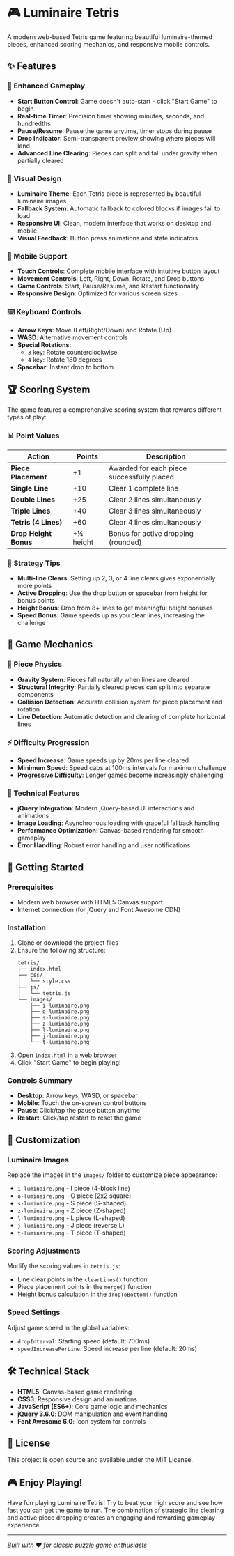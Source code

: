 # 🎮 Luminaire Tetris

A modern web-based Tetris game featuring beautiful luminaire-themed pieces, enhanced scoring mechanics, and responsive mobile controls.

## ✨ Features

### 🎯 Enhanced Gameplay
- **Start Button Control**: Game doesn't auto-start - click "Start Game" to begin
- **Real-time Timer**: Precision timer showing minutes, seconds, and hundredths
- **Pause/Resume**: Pause the game anytime, timer stops during pause
- **Drop Indicator**: Semi-transparent preview showing where pieces will land
- **Advanced Line Clearing**: Pieces can split and fall under gravity when partially cleared

### 🎨 Visual Design
- **Luminaire Theme**: Each Tetris piece is represented by beautiful luminaire images
- **Fallback System**: Automatic fallback to colored blocks if images fail to load
- **Responsive UI**: Clean, modern interface that works on desktop and mobile
- **Visual Feedback**: Button press animations and state indicators

### 📱 Mobile Support
- **Touch Controls**: Complete mobile interface with intuitive button layout
- **Movement Controls**: Left, Right, Down, Rotate, and Drop buttons
- **Game Controls**: Start, Pause/Resume, and Restart functionality
- **Responsive Design**: Optimized for various screen sizes

### ⌨️ Keyboard Controls
- **Arrow Keys**: Move (Left/Right/Down) and Rotate (Up)
- **WASD**: Alternative movement controls
- **Special Rotations**: 
  - `3` key: Rotate counterclockwise
  - `4` key: Rotate 180 degrees
- **Spacebar**: Instant drop to bottom

## 🏆 Scoring System

The game features a comprehensive scoring system that rewards different types of play:

### 📊 Point Values
| Action | Points | Description |
|--------|--------|-------------|
| **Piece Placement** | +1 | Awarded for each piece successfully placed |
| **Single Line** | +10 | Clear 1 complete line |
| **Double Lines** | +25 | Clear 2 lines simultaneously |
| **Triple Lines** | +40 | Clear 3 lines simultaneously |
| **Tetris (4 Lines)** | +60 | Clear 4 lines simultaneously |
| **Drop Height Bonus** | +¼ height | Bonus for active dropping (rounded) |

### 🎯 Strategy Tips
- **Multi-line Clears**: Setting up 2, 3, or 4 line clears gives exponentially more points
- **Active Dropping**: Use the drop button or spacebar from height for bonus points
- **Height Bonus**: Drop from 8+ lines to get meaningful height bonuses
- **Speed Bonus**: Game speeds up as you clear lines, increasing the challenge

## 🎲 Game Mechanics

### 🔄 Piece Physics
- **Gravity System**: Pieces fall naturally when lines are cleared
- **Structural Integrity**: Partially cleared pieces can split into separate components
- **Collision Detection**: Accurate collision system for piece placement and rotation
- **Line Detection**: Automatic detection and clearing of complete horizontal lines

### ⚡ Difficulty Progression
- **Speed Increase**: Game speeds up by 20ms per line cleared
- **Minimum Speed**: Speed caps at 100ms intervals for maximum challenge
- **Progressive Difficulty**: Longer games become increasingly challenging

### 🔧 Technical Features
- **jQuery Integration**: Modern jQuery-based UI interactions and animations
- **Image Loading**: Asynchronous loading with graceful fallback handling
- **Performance Optimization**: Canvas-based rendering for smooth gameplay
- **Error Handling**: Robust error handling and user notifications

## 🚀 Getting Started

### Prerequisites
- Modern web browser with HTML5 Canvas support
- Internet connection (for jQuery and Font Awesome CDN)

### Installation
1. Clone or download the project files
2. Ensure the following structure:
   ```
   tetris/
   ├── index.html
   ├── css/
   │   └── style.css
   ├── js/
   │   └── tetris.js
   └── images/
       ├── i-luminaire.png
       ├── o-luminaire.png
       ├── s-luminaire.png
       ├── z-luminaire.png
       ├── l-luminaire.png
       ├── j-luminaire.png
       └── t-luminaire.png
   ```
3. Open `index.html` in a web browser
4. Click "Start Game" to begin playing!

### Controls Summary
- **Desktop**: Arrow keys, WASD, or spacebar
- **Mobile**: Touch the on-screen control buttons
- **Pause**: Click/tap the pause button anytime
- **Restart**: Click/tap restart to reset the game

## 🎨 Customization

### Luminaire Images
Replace the images in the `images/` folder to customize piece appearance:
- `i-luminaire.png` - I piece (4-block line)
- `o-luminaire.png` - O piece (2x2 square)
- `s-luminaire.png` - S piece (S-shaped)
- `z-luminaire.png` - Z piece (Z-shaped)
- `l-luminaire.png` - L piece (L-shaped)
- `j-luminaire.png` - J piece (reverse L)
- `t-luminaire.png` - T piece (T-shaped)

### Scoring Adjustments
Modify the scoring values in `tetris.js`:
- Line clear points in the `clearLines()` function
- Piece placement points in the `merge()` function
- Height bonus calculation in the `dropToBottom()` function

### Speed Settings
Adjust game speed in the global variables:
- `dropInterval`: Starting speed (default: 700ms)
- `speedIncreasePerLine`: Speed increase per line (default: 20ms)

## 🛠️ Technical Stack

- **HTML5**: Canvas-based game rendering
- **CSS3**: Responsive design and animations
- **JavaScript (ES6+)**: Core game logic and mechanics
- **jQuery 3.6.0**: DOM manipulation and event handling
- **Font Awesome 6.0**: Icon system for controls

## 📝 License

This project is open source and available under the MIT License.

## 🎮 Enjoy Playing!

Have fun playing Luminaire Tetris! Try to beat your high score and see how fast you can get the game to run. The combination of strategic line clearing and active piece dropping creates an engaging and rewarding gameplay experience.

---

*Built with ❤️ for classic puzzle game enthusiasts*
